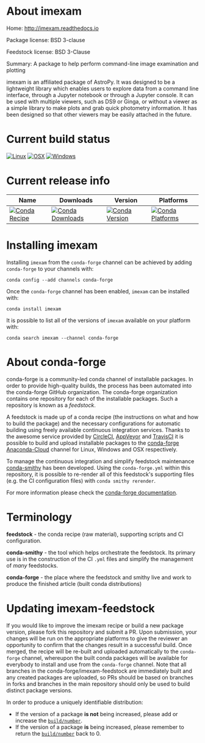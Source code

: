 About imexam
============

Home: http://imexam.readthedocs.io

Package license: BSD 3-clause

Feedstock license: BSD 3-Clause

Summary: A package to help perform command-line image examination and plotting

imexam is an affiliated package of AstroPy. It was designed to be a
lightweight library which enables users to explore data from a command
line interface, through a Jupyter notebook or through a Jupyter console.
It can be used with multiple viewers, such as DS9 or Ginga, or without a
viewer as a simple library to make plots and grab quick photometry
information. It has been designed so that other viewers may be easily
attached in the future.


Current build status
====================

[![Linux](https://img.shields.io/circleci/project/github/conda-forge/imexam-feedstock/master.svg?label=Linux)](https://circleci.com/gh/conda-forge/imexam-feedstock)
[![OSX](https://img.shields.io/travis/conda-forge/imexam-feedstock/master.svg?label=macOS)](https://travis-ci.org/conda-forge/imexam-feedstock)
[![Windows](https://img.shields.io/appveyor/ci/conda-forge/imexam-feedstock/master.svg?label=Windows)](https://ci.appveyor.com/project/conda-forge/imexam-feedstock/branch/master)

Current release info
====================

| Name | Downloads | Version | Platforms |
| --- | --- | --- | --- |
| [![Conda Recipe](https://img.shields.io/badge/recipe-imexam-green.svg)](https://anaconda.org/conda-forge/imexam) | [![Conda Downloads](https://img.shields.io/conda/dn/conda-forge/imexam.svg)](https://anaconda.org/conda-forge/imexam) | [![Conda Version](https://img.shields.io/conda/vn/conda-forge/imexam.svg)](https://anaconda.org/conda-forge/imexam) | [![Conda Platforms](https://img.shields.io/conda/pn/conda-forge/imexam.svg)](https://anaconda.org/conda-forge/imexam) |

Installing imexam
=================

Installing `imexam` from the `conda-forge` channel can be achieved by adding `conda-forge` to your channels with:

```
conda config --add channels conda-forge
```

Once the `conda-forge` channel has been enabled, `imexam` can be installed with:

```
conda install imexam
```

It is possible to list all of the versions of `imexam` available on your platform with:

```
conda search imexam --channel conda-forge
```


About conda-forge
=================

conda-forge is a community-led conda channel of installable packages.
In order to provide high-quality builds, the process has been automated into the
conda-forge GitHub organization. The conda-forge organization contains one repository
for each of the installable packages. Such a repository is known as a *feedstock*.

A feedstock is made up of a conda recipe (the instructions on what and how to build
the package) and the necessary configurations for automatic building using freely
available continuous integration services. Thanks to the awesome service provided by
[CircleCI](https://circleci.com/), [AppVeyor](http://www.appveyor.com/)
and [TravisCI](https://travis-ci.org/) it is possible to build and upload installable
packages to the [conda-forge](https://anaconda.org/conda-forge)
[Anaconda-Cloud](http://docs.anaconda.org/) channel for Linux, Windows and OSX respectively.

To manage the continuous integration and simplify feedstock maintenance
[conda-smithy](http://github.com/conda-forge/conda-smithy) has been developed.
Using the ``conda-forge.yml`` within this repository, it is possible to re-render all of
this feedstock's supporting files (e.g. the CI configuration files) with ``conda smithy rerender``.

For more information please check the [conda-forge documentation](https://conda-forge.org/docs/).

Terminology
===========

**feedstock** - the conda recipe (raw material), supporting scripts and CI configuration.

**conda-smithy** - the tool which helps orchestrate the feedstock.
                   Its primary use is in the construction of the CI ``.yml`` files
                   and simplify the management of *many* feedstocks.

**conda-forge** - the place where the feedstock and smithy live and work to
                  produce the finished article (built conda distributions)


Updating imexam-feedstock
=========================

If you would like to improve the imexam recipe or build a new
package version, please fork this repository and submit a PR. Upon submission,
your changes will be run on the appropriate platforms to give the reviewer an
opportunity to confirm that the changes result in a successful build. Once
merged, the recipe will be re-built and uploaded automatically to the
`conda-forge` channel, whereupon the built conda packages will be available for
everybody to install and use from the `conda-forge` channel.
Note that all branches in the conda-forge/imexam-feedstock are
immediately built and any created packages are uploaded, so PRs should be based
on branches in forks and branches in the main repository should only be used to
build distinct package versions.

In order to produce a uniquely identifiable distribution:
 * If the version of a package **is not** being increased, please add or increase
   the [``build/number``](http://conda.pydata.org/docs/building/meta-yaml.html#build-number-and-string).
 * If the version of a package **is** being increased, please remember to return
   the [``build/number``](http://conda.pydata.org/docs/building/meta-yaml.html#build-number-and-string)
   back to 0.
